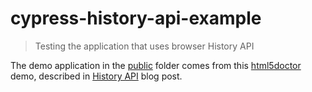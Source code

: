 # cypress-history-api-example

> Testing the application that uses browser History API

The demo application in the [public](./public) folder comes from this [html5doctor](http://html5doctor.com/demos/history/) demo, described in [History API](http://html5doctor.com/history-api/) blog post.
